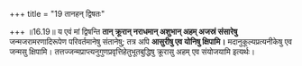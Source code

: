 +++
title = "19 तानहन् द्विषतः"

+++
॥16.19॥ य एवं मां द्विषन्ति **तान् क्रूरान् नराधमान् अशुभान् अहम्
अजस्रं संसारेषु** जन्मजरामरणादिरूपेण परिवर्तमानेषु संतानेषु; तत्र अपि
**आसुरीषु एव योनिषु क्षिपामि।** मदानुकूल्यप्रत्यनीकेषु एव जन्मसु
क्षिपामि। तत्तज्जन्मप्राप्त्यनुगुणप्रवृत्तिहेतुभूतबुद्धिषु क्रूरासु अहम्
एव संयोजयामि इत्यर्थः।
